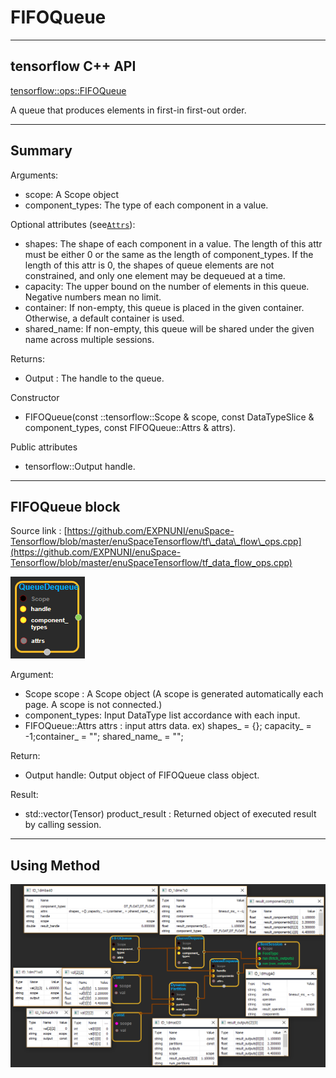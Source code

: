 # FIFOQueue

---

## tensorflow C++ API

[tensorflow::ops::FIFOQueue](https://www.tensorflow.org/api_docs/cc/class/tensorflow/ops/f-i-f-o-queue)

A queue that produces elements in first-in first-out order.

---

## Summary

Arguments:

* scope: A Scope object
* component\_types: The type of each component in a value.

Optional attributes \(see[`Attrs`](https://www.tensorflow.org/api_docs/cc/struct/tensorflow/ops/f-i-f-o-queue/attrs.html#structtensorflow_1_1ops_1_1_f_i_f_o_queue_1_1_attrs)\):

* shapes: The shape of each component in a value. The length of this attr must be either 0 or the same as the length of component\_types. If the length of this attr is 0, the shapes of queue elements are not constrained, and only one element may be dequeued at a time.
* capacity: The upper bound on the number of elements in this queue. Negative numbers mean no limit.
* container: If non-empty, this queue is placed in the given container. Otherwise, a default container is used.
* shared\_name: If non-empty, this queue will be shared under the given name across multiple sessions.

Returns:

* Output : The handle to the queue.

Constructor

* FIFOQueue\(const ::tensorflow::Scope & scope, const DataTypeSlice & component\_types, const FIFOQueue::Attrs & attrs\).

Public attributes

* tensorflow::Output handle.

---

## FIFOQueue block

Source link : [https://github.com/EXPNUNI/enuSpace-Tensorflow/blob/master/enuSpaceTensorflow/tf\_data\_flow\_ops.cpp](https://github.com/EXPNUNI/enuSpace-Tensorflow/blob/master/enuSpaceTensorflow/tf_data_flow_ops.cpp)

![](/assets/dataflow_FIFOQueue_Symbol.png)

Argument:

* Scope scope : A Scope object \(A scope is generated automatically each page. A scope is not connected.\)
* component\_types: Input DataType list accordance with each input.
* FIFOQueue::Attrs attrs : input attrs data. ex\) shapes\_ = \{\}; capacity\_ = -1;container\_ = ""; shared\_name\_ = "";

Return:

* Output handle: Output object of FIFOQueue class object.

Result:

* std::vector\(Tensor\) product\_result : Returned object of executed result by calling session.

---

## Using Method

![](/assets/dataflow_DynamicPartition_Method.png)

